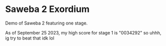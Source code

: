 # Saweba 2 Exordium
 Demo of Saweba 2 featuring one stage.

 As of September 25 2023, my high score for stage 1 is "0034292" so uhhh, ig try to beat that idk lol
